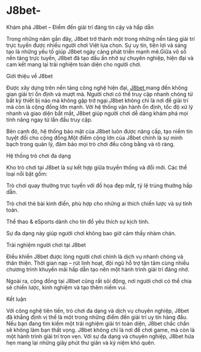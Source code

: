 # J8bet-
Khám phá J8bet – Điểm đến giải trí đáng tin cậy và hấp dẫn

Trong những năm gần đây, J8bet trở thành một trong những nền tảng giải trí trực tuyến được nhiều người chơi Việt lựa chọn. Sự uy tín, tiện lợi và sáng tạo là những yếu tố giúp J8bet ngày càng phát triển mạnh mẽ.Giữa vô số nền tảng trực tuyến, J8bet đã tạo dấu ấn nhờ sự chuyên nghiệp, hiện đại và cam kết mang lại trải nghiệm toàn diện cho người chơi.

Giới thiệu về J8bet

Được xây dựng trên nền tảng công nghệ hiện đại, <a href=https://j8bet-vn.com> J8bet  </a>  mang đến không gian giải trí ổn định và mượt mà. Người chơi có thể truy cập nhanh chóng từ bất kỳ thiết bị nào mà không gặp trở ngại.J8bet không chỉ là nơi để giải trí mà còn là cộng đồng lớn mạnh. Với hệ thống vận hành ổn định, tốc độ xử lý nhanh và giao diện bắt mắt, J8bet giúp người chơi dễ dàng khám phá mọi tính năng ngay từ lần đầu truy cập.

Bên cạnh đó, hệ thống bảo mật của J8bet luôn được nâng cấp, tạo niềm tin tuyệt đối cho cộng đồng.Một điểm cộng lớn của J8bet chính là sự minh bạch trong quản lý, đảm bảo mọi trò chơi đều công bằng và rõ ràng.

Hệ thống trò chơi đa dạng

Kho trò chơi tại J8bet là sự kết hợp giữa truyền thống và đổi mới. Các thể loại nổi bật gồm:

Trò chơi quay thưởng trực tuyến với đồ họa đẹp mắt, tỷ lệ trúng thưởng hấp dẫn.

Trò chơi thẻ bài kinh điển, phù hợp cho những ai thích chiến lược và sự tính toán.

Thể thao & eSports dành cho tín đồ yêu thích sự kịch tính.

Sự đa dạng này giúp người chơi không bao giờ cảm thấy nhàm chán.

Trải nghiệm người chơi tại J8bet

Điều khiến J8bet được lòng người chơi chính là dịch vụ nhanh chóng và thân thiện. Thời gian nạp – rút linh hoạt, đội ngũ hỗ trợ tận tâm cùng nhiều chương trình khuyến mãi hấp dẫn tạo nên một hành trình giải trí đáng nhớ.

Ngoài ra, cộng đồng tại J8bet cũng rất sôi động, nơi người chơi có thể chia sẻ chiến lược, kinh nghiệm và tạo thêm niềm vui.

Kết luận

Với công nghệ tiên tiến, trò chơi đa dạng và dịch vụ chuyên nghiệp, J8bet đã khẳng định vị thế là một trong những điểm đến giải trí uy tín hàng đầu. Nếu bạn đang tìm kiếm một trải nghiệm giải trí toàn diện, J8bet chắc chắn sẽ không làm bạn thất vọng. J8bet không chỉ là nơi để chơi game, mà còn là một hành trình giải trí trọn vẹn. Với sự đa dạng và chuyên nghiệp, J8bet hứa hẹn mang lại những giây phút thư giãn và kỷ niệm khó quên.

